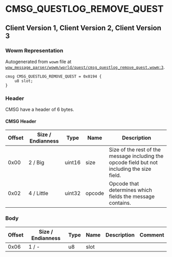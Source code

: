 # CMSG_QUESTLOG_REMOVE_QUEST

## Client Version 1, Client Version 2, Client Version 3

### Wowm Representation

Autogenerated from `wowm` file at [`wow_message_parser/wowm/world/quest/cmsg_questlog_remove_quest.wowm:3`](https://github.com/gtker/wow_messages/tree/main/wow_message_parser/wowm/world/quest/cmsg_questlog_remove_quest.wowm#L3).
```rust,ignore
cmsg CMSG_QUESTLOG_REMOVE_QUEST = 0x0194 {
    u8 slot;
}
```
### Header

CMSG have a header of 6 bytes.

#### CMSG Header

| Offset | Size / Endianness | Type   | Name   | Description |
| ------ | ----------------- | ------ | ------ | ----------- |
| 0x00   | 2 / Big           | uint16 | size   | Size of the rest of the message including the opcode field but not including the size field.|
| 0x02   | 4 / Little        | uint32 | opcode | Opcode that determines which fields the message contains.|

### Body

| Offset | Size / Endianness | Type | Name | Description | Comment |
| ------ | ----------------- | ---- | ---- | ----------- | ------- |
| 0x06 | 1 / - | u8 | slot |  |  |

